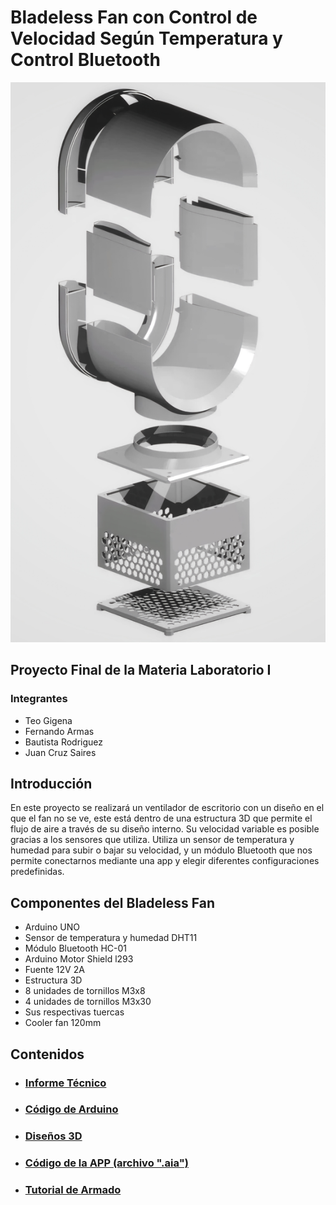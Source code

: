 # Bladeless Fan con Control de Velocidad Según Temperatura y Control Bluetooth

<img src="/1000018799.jpg" alt="Bladeless Fan" width="600"/>

## Proyecto Final de la Materia Laboratorio I

### Integrantes
- Teo Gigena
- Fernando Armas
- Bautista Rodriguez
- Juan Cruz Saires

## Introducción
En este proyecto se realizará un ventilador de escritorio con un diseño en el que el fan no se ve, este está dentro de una estructura 3D que permite el flujo de aire a través de su diseño interno. Su velocidad variable es posible gracias a los sensores que utiliza. Utiliza un sensor de temperatura y humedad para subir o bajar su velocidad, y un módulo Bluetooth que nos permite conectarnos mediante una app y elegir diferentes configuraciones predefinidas.

## Componentes del Bladeless Fan
- Arduino UNO
- Sensor de temperatura y humedad DHT11
- Módulo Bluetooth HC-01
- Arduino Motor Shield l293
- Fuente 12V 2A
- Estructura 3D
- 8 unidades de tornillos M3x8
- 4 unidades de tornillos M3x30
- Sus respectivas tuercas
- Cooler fan 120mm 

## Contenidos
- ### [Informe Técnico](./InformeTecnico)
- ### [Código de Arduino](./CodigoArduino)
- ### [Diseños 3D](./Disenos3D)
- ### [Código de la APP (archivo ".aia")](./CodigoAPP)
- ### [Tutorial de Armado](./TutorialArmado)
